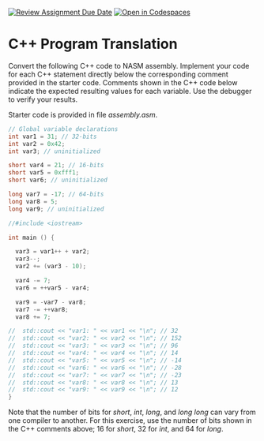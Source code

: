 [![Review Assignment Due Date](https://classroom.github.com/assets/deadline-readme-button-24ddc0f5d75046c5622901739e7c5dd533143b0c8e959d652212380cedb1ea36.svg)](https://classroom.github.com/a/2erRhff-)
[![Open in Codespaces](https://classroom.github.com/assets/launch-codespace-7f7980b617ed060a017424585567c406b6ee15c891e84e1186181d67ecf80aa0.svg)](https://classroom.github.com/open-in-codespaces?assignment_repo_id=12019964)
# C++ Program Translation

Convert the following C++ code to NASM assembly. Implement your code for each C++ statement directly below the corresponding comment provided in the starter code. Comments shown in the C++ code below indicate the expected resulting values for each variable. Use the debugger to verify your results.

Starter code is provided in file *assembly.asm*.

```C++
// Global variable declarations
int var1 = 31; // 32-bits
int var2 = 0x42;
int var3; // uninitialized

short var4 = 21; // 16-bits
short var5 = 0xfff1;
short var6; // uninitialized

long var7 = -17; // 64-bits
long var8 = 5;
long var9; // uninitialized

//#include <iostream>

int main () {

  var3 = var1++ + var2;
  var3--;
  var2 += (var3 - 10);

  var4 -= 7;
  var6 = ++var5 - var4;

  var9 = -var7 - var8;
  var7 -= ++var8;
  var8 += 7;

//  std::cout << "var1: " << var1 << "\n"; // 32
//  std::cout << "var2: " << var2 << "\n"; // 152
//  std::cout << "var3: " << var3 << "\n"; // 96
//  std::cout << "var4: " << var4 << "\n"; // 14
//  std::cout << "var5: " << var5 << "\n"; // -14
//  std::cout << "var6: " << var6 << "\n"; // -28
//  std::cout << "var7: " << var7 << "\n"; // -23
//  std::cout << "var8: " << var8 << "\n"; // 13
//  std::cout << "var9: " << var9 << "\n"; // 12
}
```

Note that the number of bits for *short*, *int*, *long*, and *long long* can vary from one compiler to another. For this exercise, use the number of bits shown in the C++ comments above; 16 for *short*, 32 for *int*, and 64 for *long*.